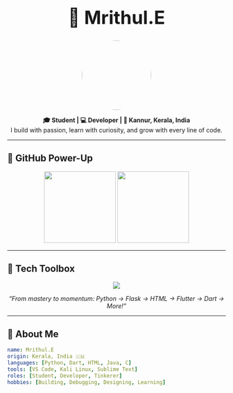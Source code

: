 <!-- Mrithul.E GitHub Profile README -->

<h1 align="center" style="font-size:3em;">🚀 Mrithul.E</h1>

<p align="center">
  <img src="https://avatars.githubusercontent.com/u/125123198?v=4" width="160" style="border-radius: 50%;" />
</p>

<p align="center">
  <b>🎓 Student | 💻 Developer | 📍 Kannur, Kerala, India</b><br>
  I build with passion, learn with curiosity, and grow with every line of code.
</p>

---

## 🖤 GitHub Power-Up

<p align="center">
  <img src="https://github-readme-stats.vercel.app/api?username=Mrithul-E&show_icons=true&theme=tokyonight&hide_border=true&border_radius=20" height="165"/>
  <img src="https://github-readme-stats.vercel.app/api/top-langs/?username=Mrithul-E&layout=compact&theme=tokyonight&hide_border=true&border_radius=20" height="165"/>
</p>

---

## 🔧 Tech Toolbox

<p align="center">
  <img src="https://skillicons.dev/icons?i=python,flask,flutter,dart,html,java,c,vscode,sublime,stackoverflow,kali" />
</p>

<p align="center"><i>“From mastery to momentum: Python → Flask → HTML → Flutter → Dart → More!”</i></p>

---

## 🧬 About Me

```yaml
name: Mrithul.E
origin: Kerala, India 🇮🇳
languages: [Python, Dart, HTML, Java, C]
tools: [VS Code, Kali Linux, Sublime Text]
roles: [Student, Developer, Tinkerer]
hobbies: [Building, Debugging, Designing, Learning]
